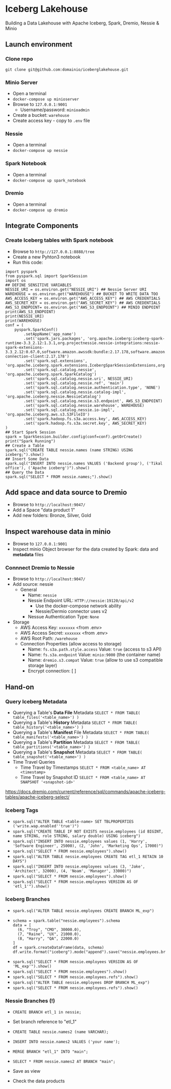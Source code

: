 # Iceberg Lakehouse
Building a Data Lakehouse with Apache Iceberg, Spark, Dremio, Nessie &amp; Minio

## Launch environment
### Clone repo
`git clone git@github.com:domainio/iceberglakehouse.git`
### Minio Server
* Open a terminal
* `docker-compose up minioserver`
* Browse to `127.0.0.1:9001`
  * Username/password: `minioadmin`
* Create a bucket: `warehouse`
* Create access key - copy to `.env` file

### Nessie
* Open a terminal
* `docker-compose up nessie`

### Spark Notebook
* Open a terminal
* `docker-compose up spark_notebook`

### Dremio
* Open a terminal
* `docker-compose up dremio`

## Integrate Components
### Create Iceberg tables with Spark notebook
* Browse to `http://127.0.0.1:8888/tree`
* Create a new Pyhton3 notebook
* Run this code:
```
import pyspark
from pyspark.sql import SparkSession
import os
## DEFINE SENSITIVE VARIABLES
NESSIE_URI = os.environ.get("NESSIE_URI") ## Nessie Server URI
WAREHOUSE = os.environ.get("WAREHOUSE") ## BUCKET TO WRITE DATA TOO
AWS_ACCESS_KEY = os.environ.get("AWS_ACCESS_KEY") ## AWS CREDENTIALS
AWS_SECRET_KEY = os.environ.get("AWS_SECRET_KEY") ## AWS CREDENTIALS
AWS_S3_ENDPOINT= os.environ.get("AWS_S3_ENDPOINT") ## MINIO ENDPOINT
print(AWS_S3_ENDPOINT)
print(NESSIE_URI)
print(WAREHOUSE)
conf = (
    pyspark.SparkConf()
        .setAppName('app_name')
        .set('spark.jars.packages', 'org.apache.iceberg:iceberg-spark-runtime-3.3_2.12:1.3.1,org.projectnessie.nessie-integrations:nessie-spark-extensions-3.3_2.12:0.67.0,software.amazon.awssdk:bundle:2.17.178,software.amazon.awssdk:url-connection-client:2.17.178')
        .set('spark.sql.extensions', 'org.apache.iceberg.spark.extensions.IcebergSparkSessionExtensions,org.projectnessie.spark.extensions.NessieSparkSessionExtensions')
        .set('spark.sql.catalog.nessie', 'org.apache.iceberg.spark.SparkCatalog')
        .set('spark.sql.catalog.nessie.uri', NESSIE_URI)
        .set('spark.sql.catalog.nessie.ref', 'main')
        .set('spark.sql.catalog.nessie.authentication.type', 'NONE')
        .set('spark.sql.catalog.nessie.catalog-impl', 'org.apache.iceberg.nessie.NessieCatalog')
        .set('spark.sql.catalog.nessie.s3.endpoint', AWS_S3_ENDPOINT)
        .set('spark.sql.catalog.nessie.warehouse', WAREHOUSE)
        .set('spark.sql.catalog.nessie.io-impl', 'org.apache.iceberg.aws.s3.S3FileIO')
        .set('spark.hadoop.fs.s3a.access.key', AWS_ACCESS_KEY)
        .set('spark.hadoop.fs.s3a.secret.key', AWS_SECRET_KEY)
)
## Start Spark Session
spark = SparkSession.builder.config(conf=conf).getOrCreate()
print("Spark Running")
## Create a Table
spark.sql("CREATE TABLE nessie.names (name STRING) USING iceberg;").show()
## Insert Some Data
spark.sql("INSERT INTO nessie.names VALUES ('Backend group'), ('Tikal office'), ('Apache iceberg')").show()
## Query the Data
spark.sql("SELECT * FROM nessie.names;").show()
```

## Add space and data source to Dremio
* Browse to `http://localhost:9047/`
* Add a Space "data product 1"
* Add new folders: Bronze, Silver, Gold

## Inspect warehouse data in minio
* Browse to `127.0.0.1:9001`
* Inspect minio Object browser for the data created by Spark: data and **metadata** files

### Connnect Dremio to Nessie
* Browse to `http://localhost:9047/`
* Add source: nessie
  * General
    * Name: `nessie`
    * Nessie Endpoint URL: `HTTP://nessie:19120/api/v2`
      - Use the docker-compose network ability
      - Nessie/Dermio connector uses v2
    * Nessue Authentication Type: `None`
* Storage
  * AWS Access Key: `xxxxxxx` <from .env>
  * AWS Access Secret: `xxxxxxx` <from .env>
  * AWS Root Path: `/warehouse`
  * Connection Properties (allow access to storage)
    * Name: `fs.s3a.path.style.access` Value: `true` (access to s3 API) 
    * Name: `fs.s3a.endpoint` Value: `minio:9000` (the container name)
    * Name: `dremio.s3.compat` Value: `true`  (allow to use s3 compatible storage layer)
    * Encrypt connection: [ ]
    

## Hand-on
### Query Iceberg Metadata
* Querying a Table's **Data File** Metadata `SELECT * FROM TABLE( table_files('<table_name>') )`
* Querying a Table's **History** Metadata `SELECT * FROM TABLE( table_history('<table_name>') )`
* Querying a Table's **Manifest** File Metadata `SELECT * FROM TABLE( table_manifests('<table_name>') )`
* Querying a Table's **Partition** Metadata `SELECT * FROM TABLE( table_partitions('<table_name>') )`
* Querying a Table's **Snapshot** Metadata `SELECT * FROM TABLE( table_snapshot('<table_name>') )`
* Time Travel Queries
  * Time Travel by Timestamps `SELECT * FROM <table_name> AT <timestamp>`
  * Time Travel by Snapshot ID `SELECT * FROM <table_name> AT SNAPSHOT '<snapshot-id>'`

https://docs.dremio.com/current/reference/sql/commands/apache-iceberg-tables/apache-iceberg-select/


### Iceberg Tags
* `spark.sql("ALTER TABLE <table-name> SET TBLPROPERTIES ('write.wap.enabled''true')")`
* `spark.sql("CREATE TABLE IF NOT EXISTS nessie.employees (id BIGINT, name STRING, role STRING, salary double) USING iceberg")`
* `spark.sql("INSERT INTO nessie.employees values (1, 'Harry', 'Software Engineer', 25000), (2, 'John', 'Marketing Ops', 17000)")`
* `spark.sql("SELECT * FROM nessie.employees").show()`
* `spark.sql("ALTER TABLE nessie.employees CREATE TAG etl_1 RETAIN 10 DAYS")`
* `spark.sql("INSERT INTO nessie.employees values (3, 'Jake', 'Architect', 32000), (4, 'Noam', 'Manager', 33000)")`
* `spark.sql("SELECT * FROM nessie.employees").show()`
* `spark.sql("SELECT * FROM nessie.employees VERSION AS OF 'etl_1'").show()`

### Iceberg Branches
* `spark.sql("ALTER TABLE nessie.employees CREATE BRANCH ML_exp")`
* ```
  schema = spark.table("nessie.employees").schema
  data = [
    (6, "Troy", "CMO", 30000.0),
    (7, "Raine", "UX", 21000.0),
    (8, "Harry", "QA", 22000.0)
  ]
  df = spark.createDataFrame(data, schema)
  df.write.format("iceberg").mode("append").save("nessie.employees.branch_ML_exp")
  ```
* `spark.sql("SELECT * FROM nessie.employees VERSION AS OF 'ML_exp'").show()`
* `spark.sql("SELECT * FROM nessie.employees").show()`
* `spark.sql("SELECT * FROM nessie.employees.refs").show()`
* `spark.sql("ALTER TABLE nessie.employees DROP BRANCH ML_exp")`
* `spark.sql("SELECT * FROM nessie.employees.refs").show()`

### Nessie Branches (!)
* `CREATE BRANCH etl_1 in nessie;`
* Set branch reference to "etl_1"
* `CREATE TABLE nessie.names2 (name VARCHAR);`
* `INSERT INTO nessie.names2 VALUES ('your name');`
* `MERGE BRANCH "etl_1" INTO "main";`
* `SELECT * FROM nessie.names2 AT BRANCH "main";`

* Save as view
* Check the data products
